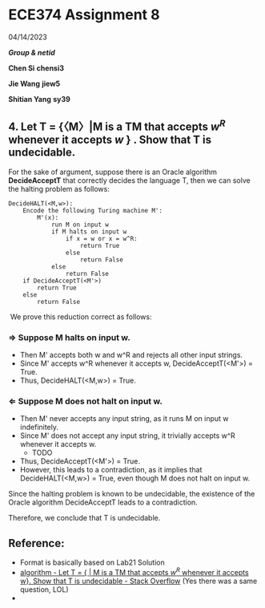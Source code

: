 # ECE374 Assignment 8 

04/14/2023

***Group & netid***

**Chen Si**  	**chensi3**

**Jie Wang** 		**jiew5**

**Shitian Yang** 	**sy39**

## 4. **Let T = {〈M〉|M is a TM that accepts $w^{R}$ whenever it accepts $w$ }  . Show that T is undecidable.**

For the sake of argument, suppose there is an Oracle algorithm **DecideAcceptT** that correctly decides the language T, then we can solve the halting problem as follows:

```pseudocode
DecideHALT(<M,w>):
	Encode the following Turing machine M':
		M'(x):
			run M on input w
			if M halts on input w 
				if x = w or x = w^R:
					return True
				else
					return False
			else
            	return False
	if DecideAcceptT(<M'>)
		return True
	else
		return False
```

​	We prove this reduction correct as follows:

### $\Rightarrow$ Suppose M halts on input w.

- Then M' accepts both w and w^R and rejects all other input strings.
- Since M' accepts w^R whenever it accepts w, DecideAcceptT(<M'>) = True.
- Thus, DecideHALT(<M,w>) = True.

### $\Leftarrow$ Suppose M does not halt on input w.

- Then M' never accepts any input string, as it runs M on input w indefinitely.
- Since M' does not accept any input string, it trivially accepts w^R whenever it accepts w.
  - TODO
- Thus, DecideAcceptT(<M'>) = True. 
- However, this leads to a contradiction, as it implies that DecideHALT(<M,w>) = True, even though M does not halt on input w.

Since the halting problem is known to be undecidable, the existence of the Oracle algorithm DecideAcceptT leads to a contradiction.

Therefore, we conclude that T is undecidable.





## Reference:

- Format is basically based on Lab21 Solution
- [algorithm - Let T = { | M is a TM that accepts $w^R$ whenever it accepts w}. Show that T is undecidable - Stack Overflow](https://stackoverflow.com/questions/50083011/let-t-m-m-is-a-tm-that-accepts-wr-whenever-it-accepts-w-show-that-t) (Yes there was a same question, LOL)
- 